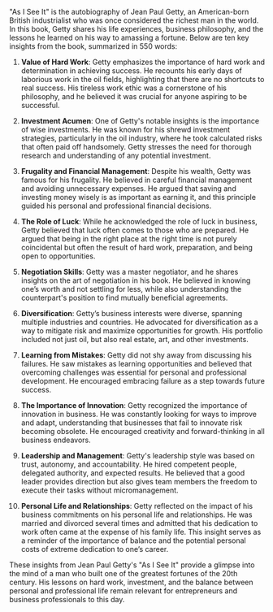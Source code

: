 "As I See It" is the autobiography of Jean Paul Getty, an American-born British industrialist who was once considered the richest man in the world. In this book, Getty shares his life experiences, business philosophy, and the lessons he learned on his way to amassing a fortune. Below are ten key insights from the book, summarized in 550 words:

1. **Value of Hard Work**: Getty emphasizes the importance of hard work and determination in achieving success. He recounts his early days of laborious work in the oil fields, highlighting that there are no shortcuts to real success. His tireless work ethic was a cornerstone of his philosophy, and he believed it was crucial for anyone aspiring to be successful.

2. **Investment Acumen**: One of Getty's notable insights is the importance of wise investments. He was known for his shrewd investment strategies, particularly in the oil industry, where he took calculated risks that often paid off handsomely. Getty stresses the need for thorough research and understanding of any potential investment.

3. **Frugality and Financial Management**: Despite his wealth, Getty was famous for his frugality. He believed in careful financial management and avoiding unnecessary expenses. He argued that saving and investing money wisely is as important as earning it, and this principle guided his personal and professional financial decisions.

4. **The Role of Luck**: While he acknowledged the role of luck in business, Getty believed that luck often comes to those who are prepared. He argued that being in the right place at the right time is not purely coincidental but often the result of hard work, preparation, and being open to opportunities.

5. **Negotiation Skills**: Getty was a master negotiator, and he shares insights on the art of negotiation in his book. He believed in knowing one’s worth and not settling for less, while also understanding the counterpart's position to find mutually beneficial agreements.

6. **Diversification**: Getty’s business interests were diverse, spanning multiple industries and countries. He advocated for diversification as a way to mitigate risk and maximize opportunities for growth. His portfolio included not just oil, but also real estate, art, and other investments.

7. **Learning from Mistakes**: Getty did not shy away from discussing his failures. He saw mistakes as learning opportunities and believed that overcoming challenges was essential for personal and professional development. He encouraged embracing failure as a step towards future success.

8. **The Importance of Innovation**: Getty recognized the importance of innovation in business. He was constantly looking for ways to improve and adapt, understanding that businesses that fail to innovate risk becoming obsolete. He encouraged creativity and forward-thinking in all business endeavors.

9. **Leadership and Management**: Getty's leadership style was based on trust, autonomy, and accountability. He hired competent people, delegated authority, and expected results. He believed that a good leader provides direction but also gives team members the freedom to execute their tasks without micromanagement.

10. **Personal Life and Relationships**: Getty reflected on the impact of his business commitments on his personal life and relationships. He was married and divorced several times and admitted that his dedication to work often came at the expense of his family life. This insight serves as a reminder of the importance of balance and the potential personal costs of extreme dedication to one’s career.

These insights from Jean Paul Getty's "As I See It" provide a glimpse into the mind of a man who built one of the greatest fortunes of the 20th century. His lessons on hard work, investment, and the balance between personal and professional life remain relevant for entrepreneurs and business professionals to this day.